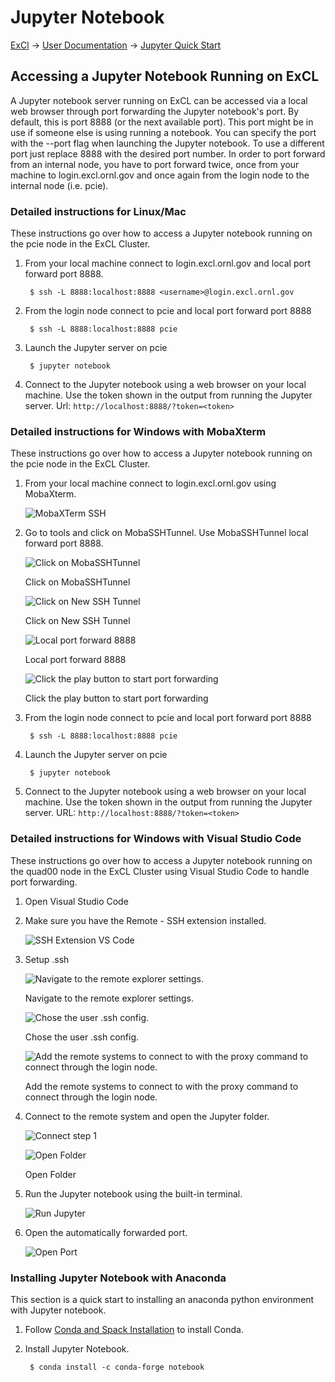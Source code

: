 # Jupyter Notebook

[ExCl](https://docs.excl.ornl.gov) → [User Documentation](../) → [Jupyter Quick Start](jupyter-quick-start.md)

## Accessing a Jupyter Notebook Running on ExCL

A Jupyter notebook server running on ExCL can be accessed via a local web browser through port forwarding the Jupyter notebook's port. By default, this is port 8888 \(or the next available port\). This port might be in use if someone else is using running a notebook. You can specify the port with the --port flag when launching the Jupyter notebook. To use a different port just replace 8888 with the desired port number. In order to port forward from an internal node, you have to port forward twice, once from your machine to login.excl.ornl.gov and once again from the login node to the internal node \(i.e. pcie\).

### Detailed instructions for Linux/Mac

These instructions go over how to access a Jupyter notebook running on the pcie node in the ExCL Cluster.

1. From your local machine connect to login.excl.ornl.gov and local port forward port 8888.

   ```text
    $ ssh -L 8888:localhost:8888 <username>@login.excl.ornl.gov
   ```

2. From the login node connect to pcie and local port forward port 8888

   ```text
    $ ssh -L 8888:localhost:8888 pcie
   ```

3. Launch the Jupyter server on pcie

   ```text
    $ jupyter notebook
   ```

4. Connect to the Jupyter notebook using a web browser on your local machine. Use the token shown in the output from running the Jupyter server. Url: `http://localhost:8888/?token=<token>`

### Detailed instructions for Windows with MobaXterm

These instructions go over how to access a Jupyter notebook running on the pcie node in the ExCL Cluster.

1. From your local machine connect to login.excl.ornl.gov using MobaXterm.  

   ![MobaXTerm SSH](../.gitbook/assets/mobaxterm-ssh.png)

2. Go to tools and click on MobaSSHTunnel. Use MobaSSHTunnel local forward port 8888.  

   ![Click on MobaSSHTunnel](../.gitbook/assets/mobaxterm-ssh-tunnel.png)  

   Click on MobaSSHTunnel  

   ![Click on New SSH Tunnel](../.gitbook/assets/mobaxterm-new-tunnel.png)  

   Click on New SSH Tunnel  

   ![Local port forward 8888](../.gitbook/assets/mobaxterm-port-forward.png)  

   Local port forward 8888  

   ![Click the play button to start port forwarding](../.gitbook/assets/mobaxterm-play.png)  

   Click the play button to start port forwarding

3. From the login node connect to pcie and local port forward port 8888

   ```text
    $ ssh -L 8888:localhost:8888 pcie
   ```

4. Launch the Jupyter server on pcie

   ```text
    $ jupyter notebook
   ```

5. Connect to the Jupyter notebook using a web browser on your local machine. Use the token shown in the output from running the Jupyter server. URL: `http://localhost:8888/?token=<token>`

### Detailed instructions for Windows with Visual Studio Code

These instructions go over how to access a Jupyter notebook running on the quad00 node in the ExCL Cluster using Visual Studio Code to handle port forwarding.

1. Open Visual Studio Code
2. Make sure you have the Remote - SSH extension installed.  

   ![SSH Extension VS Code](../.gitbook/assets/visual-code-ssh-extension.png)

3. Setup .ssh  

   ![Navigate to the remote explorer settings.](../.gitbook/assets/visual-code-ssh-setup1.png)  

   Navigate to the remote explorer settings.  

   ![Chose the user .ssh config.](../.gitbook/assets/visual-code-ssh-setup2.png)  

   Chose the user .ssh config.  

   ![Add the remote systems to connect to with the proxy command to connect through the login node.](../.gitbook/assets/visual-code-ssh-setup3.png)  

   Add the remote systems to connect to with the proxy command to connect through the login node.

4. Connect to the remote system and open the Jupyter folder.  

   ![Connect step 1](../.gitbook/assets/visual-code-connect1.png)  

   ![Open Folder](../.gitbook/assets/visual-code-connect2.png)

   Open Folder

5. Run the Jupyter notebook using the built-in terminal.  

   ![Run Jupyter](../.gitbook/assets/visual-code-run.png)

6. Open the automatically forwarded port.  

   ![Open Port](../.gitbook/assets/visual-code-open.png)

### Installing Jupyter Notebook with Anaconda

This section is a quick start to installing an anaconda python environment with Jupyter notebook.

1. Follow [Conda and Spack Installation](conda-and-spack-installation.md#installing-conda) to install Conda.
2. Install Jupyter Notebook.

   ```text
    $ conda install -c conda-forge notebook
   ```

